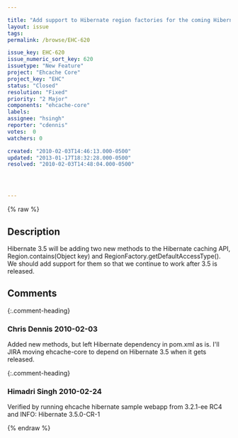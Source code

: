 ```yaml
---

title: "Add support to Hibernate region factories for the coming Hibernate 3.5 methods"
layout: issue
tags: 
permalink: /browse/EHC-620

issue_key: EHC-620
issue_numeric_sort_key: 620
issuetype: "New Feature"
project: "Ehcache Core"
project_key: "EHC"
status: "Closed"
resolution: "Fixed"
priority: "2 Major"
components: "ehcache-core"
labels: 
assignee: "hsingh"
reporter: "cdennis"
votes:  0
watchers: 0

created: "2010-02-03T14:46:13.000-0500"
updated: "2013-01-17T18:32:28.000-0500"
resolved: "2010-02-03T14:48:04.000-0500"




---
```


{% raw %}

## Description

<div markdown="1" class="description">

Hibernate 3.5 will be adding two new methods to the Hibernate caching API, Region.contains(Object key) and RegionFactory.getDefaultAccessType().  We should add support for them so that we continue to work after 3.5 is released.

</div>

## Comments


{:.comment-heading}
### **Chris Dennis** <span class="date">2010-02-03</span>

<div markdown="1" class="comment">

Added new methods, but left Hibernate dependency in pom.xml as is.  I'll JIRA moving ehcache-core to depend on Hibernate 3.5 when it gets released.

</div>


{:.comment-heading}
### **Himadri Singh** <span class="date">2010-02-24</span>

<div markdown="1" class="comment">

Verified by running ehcache hibernate sample webapp from 3.2.1-ee RC4
and
INFO: Hibernate 3.5.0-CR-1

</div>



{% endraw %}
